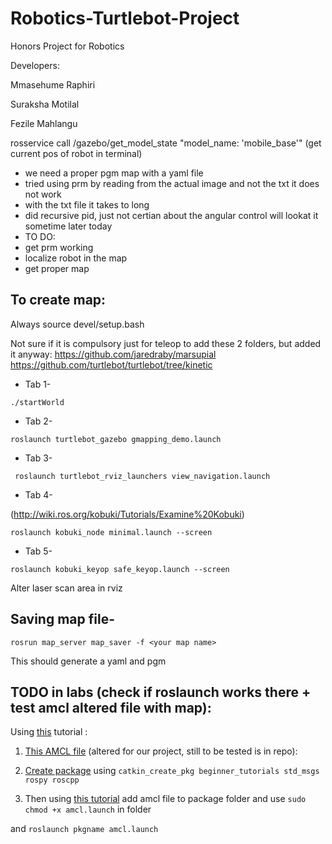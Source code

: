# Robotics-Turtlebot-Project
Honors Project for Robotics 

Developers: 

Mmasehume Raphiri

Suraksha Motilal

Fezile Mahlangu

rosservice call /gazebo/get_model_state "model_name: 'mobile_base'"
(get current pos of robot in terminal)


- we need a proper pgm map with a yaml file
- tried using prm by reading from the actual image and not the txt it does not work
- with the txt file it takes to long
- did recursive pid, just not certian about the angular control will lookat it sometime later today
- TO DO:
- get prm working 
- localize robot in the map
- get proper map


## **To create map:**
Always source devel/setup.bash

Not sure if it is compulsory just for teleop to add these 2 folders, but added it anyway:
https://github.com/jaredraby/marsupial
https://github.com/turtlebot/turtlebot/tree/kinetic

- Tab 1- 

```./startWorld```

- Tab 2- 

```roslaunch turtlebot_gazebo gmapping_demo.launch```

- Tab 3-

 ``` roslaunch turtlebot_rviz_launchers view_navigation.launch```

- Tab 4-

(http://wiki.ros.org/kobuki/Tutorials/Examine%20Kobuki)

```
roslaunch kobuki_node minimal.launch --screen
```
- Tab 5-
```
roslaunch kobuki_keyop safe_keyop.launch --screen
```

Alter laser scan area in rviz

## **Saving map file-**

```
rosrun map_server map_saver -f <your map name>
```
  This should generate a yaml and pgm
  
 ## TODO in labs (check if roslaunch works there + test amcl altered file with map):
 
 
 Using [this](https://www.youtube.com/watch?v=ZfQ30rfJb08) tutorial :
 
1. [This AMCL file](https://github.com/PranaliDesai/Robomechtrix-ROS-Scripts/blob/main/amcl.launch) (altered for our project, still to be tested is in repo): 
 
 
2.  [Create package](http://wiki.ros.org/ROS/Tutorials/CreatingPackage) using `catkin_create_pkg beginner_tutorials std_msgs rospy roscpp`
 
  
3. Then using [this tutorial](https://automaticaddison.com/how-to-create-and-execute-ros-launch-files/) add amcl file to package folder and use 
 ```sudo chmod +x amcl.launch```
 in folder

 and 
  `roslaunch pkgname amcl.launch`



